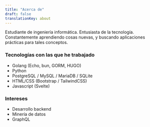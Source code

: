 ```yaml
---
title: "Acerca de"
draft: false
translationKey: about
---
```


Estudiante de ingeniería informática. Entusiasta de la tecnología. Constantemente aprendiendo cosas nuevas, y buscando aplicaciones prácticas para tales conceptos.

### Tecnologías con las que he trabajado
- Golang (Echo, bun, GORM, HUGO)
- Python
- PostgreSQL / MySQL / MariaDB / SQLite
- HTML/CSS (Bootstrap / TailwindCSS)
- Javascript (Svelte)

### Intereses
- Desarrollo backend
- Minería de datos
- GraphQL